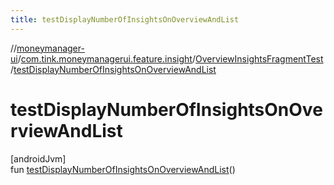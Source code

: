 ```yaml
---
title: testDisplayNumberOfInsightsOnOverviewAndList
---
```

//[moneymanager-ui](../../../index.html)/[com.tink.moneymanagerui.feature.insight](../index.html)/[OverviewInsightsFragmentTest](index.html)/[testDisplayNumberOfInsightsOnOverviewAndList](test-display-number-of-insights-on-overview-and-list.html)



# testDisplayNumberOfInsightsOnOverviewAndList



[androidJvm]\
fun [testDisplayNumberOfInsightsOnOverviewAndList](test-display-number-of-insights-on-overview-and-list.html)()




